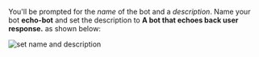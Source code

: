 <!-- Include under "Create a bot" header
bot-builder-tutorial-create-basic-bot.md and bot-builder-python-quickstart.md -->

You'll be prompted for the *name* of the bot and a *description*. Name your bot **echo-bot** and set the description to **A bot that echoes back user response.** as shown below:

![set name and description](~/media/python/quickstart/set-name-description.png)

